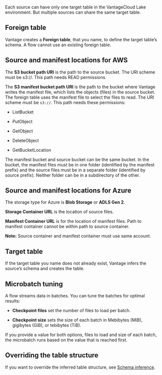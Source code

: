 Each source can have only one target table in the VantageCloud Lake environment. But multiple sources can share the same target table.

## Foreign table


Vantage creates a **Foreign table**, that you name, to define the target table’s schema. A flow cannot use an existing foreign table.

## Source and manifest locations for AWS


The **S3 bucket path URI** is the path to the source bucket. The URI scheme must be s3://. This path needs READ permissions.

The **S3 manifest bucket path URI** is the path to the bucket where Vantage writes the manifest file, which lists the objects (files) in the source bucket. The foreign table uses the manifest file to select the files to read. The URI scheme must be `s3://`. This path needs these permissions:

-   ListBucket


-   PutObject


-   GetObject


-   DeleteObject


-   GetBucketLocation


The manifest bucket and source bucket can be the same bucket. In the bucket, the manifest files must be in one folder (identified by the manifest prefix) and the source files must be in a separate folder (identified by source prefix). Neither folder can be in a subdirectory of the other.

## Source and manifest locations for Azure


The storage type for Azure is **Blob Storage** or **ADLS Gen 2**.

**Storage Container URL** is the location of source files.

**Manifest Container URL** is for the location of manifest files. Path to manifest container cannot be within path to source container.

**Note:** Source container and manifest container must use same account.

## Target table


If the target table you name does not already exist, Vantage infers the source’s schema and creates the table.

## Microbatch tuning


A flow streams data in batches. You can tune the batches for optimal results:

-   **Checkpoint files** set the number of files to load per batch.


-   **Checkpoint size** sets the size of each batch in Mebibytes (MiB), gigibytes (GiB), or tebibytes (TiB).


If you provide a value for both options, files to load and size of each batch, the microbatch runs based on the value that is reached first.

## Overriding the table structure


If you want to override the inferred table structure, see [Schema inference](https://docs.teradata.com/access/sources/dita/topic?dita:topicPath=gjk1703363393392.dita).

